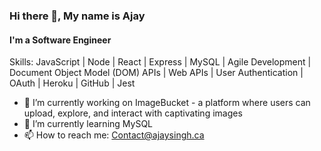 ### Hi there 👋, My name is Ajay
#### I'm a Software Engineer

Skills: JavaScript | Node | React | Express | MySQL | Agile Development | Document Object Model (DOM) APIs | Web APIs | User Authentication | OAuth | Heroku | GitHub | Jest

- 🔭 I’m currently working on ImageBucket - a platform where users can upload, explore, and interact with captivating images 
- 🌱 I’m currently learning MySQL 
- 📫 How to reach me: Contact@ajaysingh.ca 


